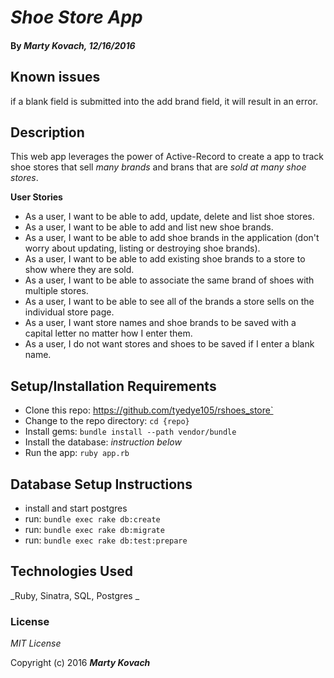 # _Shoe Store App_

#### By _**Marty Kovach**, 12/16/2016_


## Known issues


if a blank field is submitted into the add brand field, it will result in an error.




## Description

This web app leverages the power of Active-Record to create a app to track shoe stores that sell _many brands_ and brans that are _sold at many shoe stores_.



**User Stories**

* As a user, I want to be able to add, update, delete and list shoe stores.
* As a user, I want to be able to add and list new shoe brands.
* As a user, I want to be able to add shoe brands in the application (don't worry about updating, listing or destroying shoe brands).
* As a user, I want to be able to add existing shoe brands to a store to show where they are sold.
* As a user, I want to be able to associate the same brand of shoes with multiple stores.
* As a user, I want to be able to see all of the brands a store sells on the individual store page.
* As a user, I want store names and shoe brands to be saved with a capital letter no matter how I enter them.
* As a user, I do not want stores and shoes to be saved if I enter a blank name.

## Setup/Installation Requirements

* Clone this repo: https://github.com/tyedye105/rshoes_store`
* Change to the repo directory: `cd {repo}`
* Install gems: `bundle install --path vendor/bundle`
* Install the database: *instruction below*
* Run the app: `ruby app.rb`

## Database Setup Instructions

* install and start postgres
* run: `bundle exec rake db:create`
* run: `bundle exec rake db:migrate`
* run: `bundle exec rake db:test:prepare`

## Technologies Used

_Ruby, Sinatra, SQL, Postgres _

### License

*MIT License*

Copyright (c) 2016 **_Marty Kovach_**
